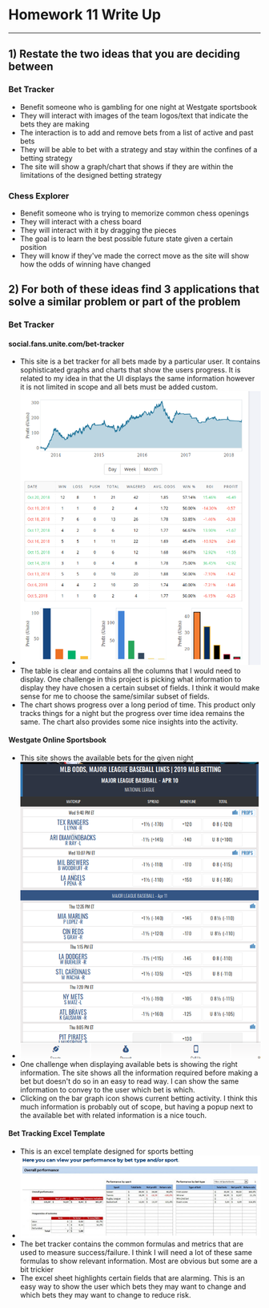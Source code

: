 # Homework 11 Write Up
---
## 1) Restate the two ideas that you are deciding between

### Bet Tracker
* Benefit someone who is gambling for one night at Westgate sportsbook
* They will interact with images of the team logos/text that indicate the bets they are making
* The interaction is to add and remove bets from a list of active and past bets
* They will be able to bet with a strategy and stay within the confines of a betting strategy
* The site will show a graph/chart that shows if they are within the limitations of the designed betting strategy

### Chess Explorer
* Benefit someone who is trying to memorize common chess openings
* They will interact with a chess board
* They will interact with it by dragging the pieces
* The goal is to learn the best possible future state given a certain position
* They will know if they've made the correct move as the site will show how the odds of winning have changed

## 2) For both of these ideas find 3 applications that solve a similar problem or part of the problem

### Bet Tracker
#### social.fans.unite.com/bet-tracker
* This site is a bet tracker for all bets made by a particular user. It contains sophisticated graphs and charts that show the users progress. It is related to my idea in that the UI displays the same information however it is not limited in scope and all bets must be added custom.
* ![alt BetTracker1.png](./BetTracker1.png)
* The table is clear and contains all the columns that I would need to display. One challenge in this project is picking what information to display they have chosen a certain subset of fields. I think it would make sense for me to choose the same/similar subset of fields.
* The chart shows progress over a long period of time. This product only tracks things for a night but the progress over time idea remains the same. The chart also provides some nice insights into the activity.

#### Westgate Online Sportsbook
* This site shows the available bets for the given night
* ![alt Sportsbook.png](./SportsBook1.png)
* One challenge when displaying available bets is showing the right information. The site shows all the information required before making a bet but doesn't do so in an easy to read way. I can show the same information to convey to the user which bet is which.
* Clicking on the bar graph icon shows current betting activity. I think this much information is probably out of scope, but having a popup next to the available bet with related information is a nice touch.

#### Bet Tracking Excel Template
* This is an excel template designed for sports betting
* ![alt BetTrackerExcel.png](./BetTrackerExcel.png)
* The bet tracker contains the common formulas and metrics that are used to measure success/failure. I think I will need a lot of these same formulas to show relevant information. Most are obvious but some are a bit trickier
* The excel sheet highlights certain fields that are alarming. This is an easy way to show the user which bets they may want to change and which bets they may want to change to reduce risk.

 
